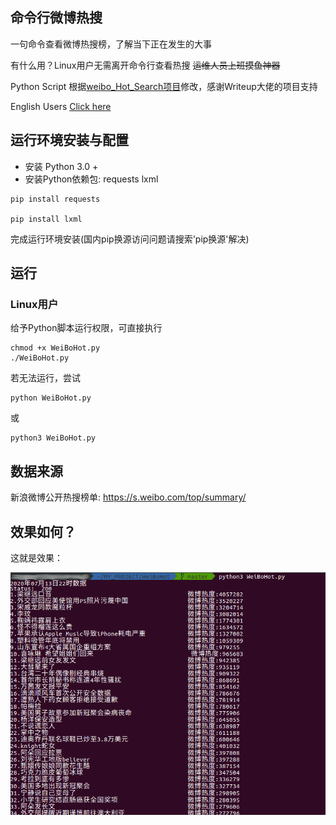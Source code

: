 ## 命令行微博热搜
一句命令查看微博热搜榜，了解当下正在发生的大事

有什么用？Linux用户无需离开命令行查看热搜 ~~运维人员上班摸鱼神器~~

Python Script 根据[weibo_Hot_Search项目](https://github.com/Writeup001/weibo_Hot_Search)修改，感谢Writeup大佬的项目支持

English Users [Click here](https://github.com/zhzhzhy/WeiBoHot/blob/master/README.md)
## 运行环境安装与配置
- 安装 Python 3.0 + 
- 安装Python依赖包: requests lxml
```
pip install requests

pip install lxml
```
完成运行环境安装(国内pip换源访问问题请搜索'pip换源'解决)
## 运行
### Linux用户
给予Python脚本运行权限，可直接执行
```
chmod +x WeiBoHot.py
./WeiBoHot.py
```
若无法运行，尝试
```
python WeiBoHot.py
```
或
```
python3 WeiBoHot.py
```
## 数据来源
新浪微博公开热搜榜单: https://s.weibo.com/top/summary/
## 效果如何？
这就是效果：

![result.png](/img/result.png)

